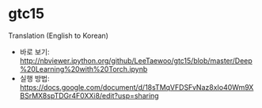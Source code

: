 # gtc15
Translation (English to Korean)

- 바로 보기: http://nbviewer.ipython.org/github/LeeTaewoo/gtc15/blob/master/Deep%20Learning%20with%20Torch.ipynb
- 실행 방법: https://docs.google.com/document/d/18sTMqVFDSFvNaz8xIo40Wm9XBSrMX8spTDGr4F0XXi8/edit?usp=sharing
